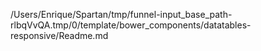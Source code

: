 /Users/Enrique/Spartan/tmp/funnel-input_base_path-rlbqVvQA.tmp/0/template/bower_components/datatables-responsive/Readme.md